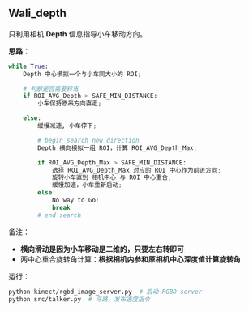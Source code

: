 ## Wali_depth

只利用相机 **Depth** 信息指导小车移动方向。

**思路：**

```py
while True:
	Depth 中心模拟一个与小车同大小的 ROI;

	# 判断是否需要转弯
	if ROI_AVG_Depth > SAFE_MIN_DISTANCE:
		小车保持原来方向直走;

	else:
		缓慢减速, 小车停下;

		# begin search new direction
		Depth 横向模拟一组 ROI，计算 ROI_AVG_Depth_Max;

		if ROI_AVG_Depth_Max > SAFE_MIN_DISTANCE:
			选择 ROI_AVG_Depth_Max 对应的 ROI 中心作为前进方向;
			旋转小车直到 相机中心 与 ROI 中心重合;
	  		缓慢加速，小车重新启动;
	  	else:
	  		No way to Go!
	  		break
		# end search
```

备注：
- **横向滑动是因为小车移动是二维的，只要左右转即可**
- 两中心重合旋转角计算：**根据相机内参和原相机中心深度值计算旋转角**

运行：

```sh
python kinect/rgbd_image_server.py  # 启动 RGBD server
python src/talker.py  # 寻路，发布速度指令
```
